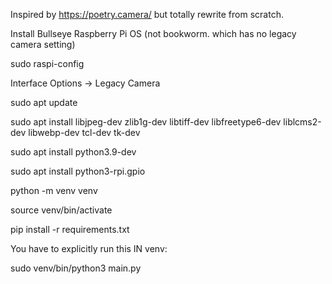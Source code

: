 Inspired by https://poetry.camera/ but totally rewrite from scratch.

Install Bullseye Raspberry Pi OS (not bookworm. which has no legacy camera setting)

sudo raspi-config

Interface Options -> Legacy Camera

sudo apt update

sudo apt install libjpeg-dev zlib1g-dev libtiff-dev libfreetype6-dev liblcms2-dev libwebp-dev tcl-dev tk-dev

sudo apt install python3.9-dev

sudo apt install python3-rpi.gpio

python -m venv venv

source venv/bin/activate

pip install -r requirements.txt


You have to explicitly run this IN venv:

sudo venv/bin/python3 main.py
